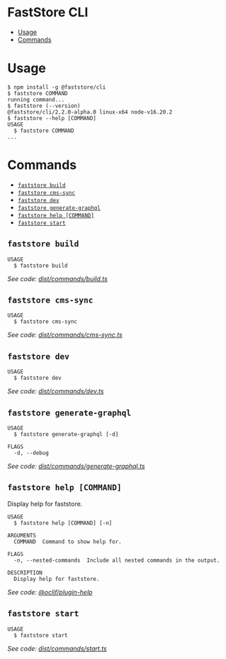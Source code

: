 FastStore CLI
=================

<!-- toc -->
* [Usage](#usage)
* [Commands](#commands)
<!-- tocstop -->
# Usage
<!-- usage -->
```sh-session
$ npm install -g @faststore/cli
$ faststore COMMAND
running command...
$ faststore (--version)
@faststore/cli/2.2.0-alpha.0 linux-x64 node-v16.20.2
$ faststore --help [COMMAND]
USAGE
  $ faststore COMMAND
...
```
<!-- usagestop -->
# Commands
<!-- commands -->
* [`faststore build`](#faststore-build)
* [`faststore cms-sync`](#faststore-cms-sync)
* [`faststore dev`](#faststore-dev)
* [`faststore generate-graphql`](#faststore-generate-graphql)
* [`faststore help [COMMAND]`](#faststore-help-command)
* [`faststore start`](#faststore-start)

## `faststore build`

```
USAGE
  $ faststore build
```

_See code: [dist/commands/build.ts](https://github.com/vtex/faststore/blob/v2.2.0-alpha.0/dist/commands/build.ts)_

## `faststore cms-sync`

```
USAGE
  $ faststore cms-sync
```

_See code: [dist/commands/cms-sync.ts](https://github.com/vtex/faststore/blob/v2.2.0-alpha.0/dist/commands/cms-sync.ts)_

## `faststore dev`

```
USAGE
  $ faststore dev
```

_See code: [dist/commands/dev.ts](https://github.com/vtex/faststore/blob/v2.2.0-alpha.0/dist/commands/dev.ts)_

## `faststore generate-graphql`

```
USAGE
  $ faststore generate-graphql [-d]

FLAGS
  -d, --debug
```

_See code: [dist/commands/generate-graphql.ts](https://github.com/vtex/faststore/blob/v2.2.0-alpha.0/dist/commands/generate-graphql.ts)_

## `faststore help [COMMAND]`

Display help for faststore.

```
USAGE
  $ faststore help [COMMAND] [-n]

ARGUMENTS
  COMMAND  Command to show help for.

FLAGS
  -n, --nested-commands  Include all nested commands in the output.

DESCRIPTION
  Display help for faststore.
```

_See code: [@oclif/plugin-help](https://github.com/oclif/plugin-help/blob/v5.1.22/src/commands/help.ts)_

## `faststore start`

```
USAGE
  $ faststore start
```

_See code: [dist/commands/start.ts](https://github.com/vtex/faststore/blob/v2.2.0-alpha.0/dist/commands/start.ts)_
<!-- commandsstop -->
